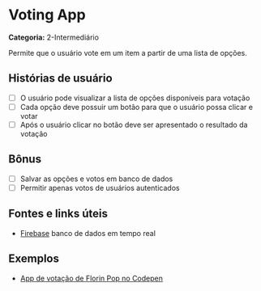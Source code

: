 # Voting App

**Categoria:** 2-Intermediário

Permite que o usuário vote em um item a partir de uma lista de opções. 

## Histórias de usuário

- [ ] O usuário pode visualizar a lista de opções disponíveis para votação
- [ ] Cada opção deve possuir um botão para que o usuário possa clicar e votar
- [ ] Após o usuário clicar no botão deve ser apresentado o resultado da votação

## Bônus

- [ ] Salvar as opções e votos em banco de dados
- [ ] Permitir apenas votos de usuários autenticados

## Fontes e links úteis

- [Firebase](https://firebase.google.com) banco de dados em tempo real

## Exemplos

- [App de votação de Florin Pop no Codepen](https://codepen.io/FlorinPop17/full/NWKQWmq)

